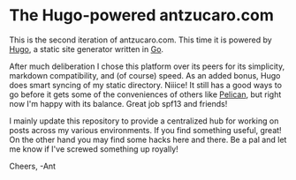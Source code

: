 # The Hugo-powered antzucaro.com

This is the second iteration of antzucaro.com. This time it is powered by 
[Hugo](http://hugo.spf13.com), a static site generator written in 
[Go](http://www.golang.org).

After much deliberation I chose this platform over its peers for its 
simplicity, markdown compatibility, and (of course) speed. As an added bonus, 
Hugo does smart syncing of my static directory. Niiice! It still has a good 
ways to go before it gets some of the conveniences of others like 
[Pelican](http://www.getpelican.com), but right now I'm happy with its balance. 
Great job spf13 and friends!

I mainly update this repository to provide a centralized hub for working on 
posts across my various environments. If you find something useful, great! 
On the other hand you may find some hacks here and there. Be a pal and let me
know if I've screwed something up royally!

Cheers,
-Ant
